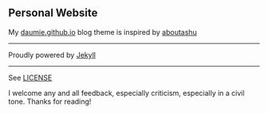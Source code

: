 ## Personal Website

My [daumie.github.io](https://daumie.github.io/) blog theme  is inspired by [aboutashu](http://aboutashu.com/hcz-jekyll-blog/) 

---

Proudly powered by [Jekyll](https://jekyllrb.com/)

---

See [LICENSE](https://github.com/daumie/daumie.github.io/blob/master/LICENSE)

I welcome any and all feedback, especially criticism, especially in a civil tone. Thanks for reading!